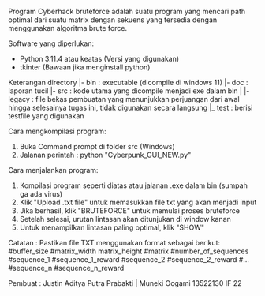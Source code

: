 Program Cyberhack bruteforce adalah suatu program yang mencari path optimal dari suatu matrix dengan sekuens yang tersedia dengan menggunakan algoritma brute force.

Software yang diperlukan:
- Python 3.11.4 atau keatas (Versi yang digunakan)
- tkinter (Bawaan jika menginstall python)

Keterangan directory
|- bin : executable (dicompile di windows 11)
|- doc : laporan tucil
|- src : kode utama yang dicompile menjadi exe dalam bin
|   |- legacy : file bekas pembuatan yang menunjukkan perjuangan dari awal hingga selesainya tugas ini, tidak digunakan secara langsung
|_ test : berisi testfile yang digunakan

Cara mengkompilasi program:
1. Buka Command prompt di folder src (Windows)
2. Jalanan perintah : python "Cyberpunk_GUI_NEW.py"

Cara menjalankan program:
1. Kompilasi program seperti diatas atau jalanan .exe dalam bin (sumpah ga ada virus)
2. Klik "Upload .txt file" untuk memasukkan file txt yang akan menjadi input
3. Jika berhasil, klik "BRUTEFORCE" untuk memulai proses bruteforce
4. Setelah selesai, urutan lintasan akan ditunjukan di window kanan
5. Untuk menampilkan lintasan paling optimal, klik "SHOW"

Catatan : Pastikan file TXT menggunakan format sebagai berikut:
#buffer_size
#matrix_width matrix_height
#matrix
#number_of_sequences
#sequence_1
#sequence_1_reward
#sequence_2
#sequence_2_reward
#...
#sequence_n
#sequence_n_reward

Pembuat :
Justin Aditya Putra Prabakti | Muneki Oogami
13522130
IF 22